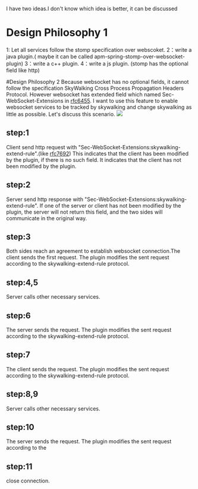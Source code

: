 I have two ideas.I don't know which idea is better, it can be discussed
# Design Philosophy 1
1: Let all services follow the stomp specification over webscoket.
2：write a java plugin.( maybe it can be called apm-spring-stomp-over-websocket-plugin)
3：write a c++ plugin.
4：write a js plugin.
(stomp has the optional field like http)

#Design Philosophy 2
Because websocket has no optional fields, it cannot follow the specification SkyWalking Cross Process Propagation Headers Protocol. However websocket has extended field which named Sec-WebSocket-Extensions in [rfc6455](https://tools.ietf.org/html/rfc6455). I want to use this feature to enable websocket services to be tracked by skywalking and change skywalking as little as possible.
Let's discuss this scenario.
![](leanote://file/getImage?fileId=60911b47e651322152000009)

## step:1 
Client send http request with "Sec-WebSocket-Extensions:skywalking-extend-rule".(like [rfc7692](https://tools.ietf.org/html/rfc7692 ))
This indicates that the client has been modified by the plugin, if there is no such field. It indicates that the client has not been modified by the plugin.
## step:2
Server send http response with "Sec-WebSocket-Extensions:skywalking-extend-rule".
If one of the server or client has not been modified by the plugin, the server will not return this field, and the two sides will communicate in the original way.
## step:3 
Both sides reach an agreement to establish websocket connection.The client sends the first request. The plugin modifies the sent request according to the skywalking-extend-rule protocol.
## step:4,5  
Server calls other necessary services.
## step:6 
The server sends the request. The plugin modifies the sent request according to the skywalking-extend-rule protocol.
## step:7 
The client sends the request. The plugin modifies the sent request according to the skywalking-extend-rule protocol.
## step:8,9 
Server calls other necessary services.
## step:10 
The server sends the request. The plugin modifies the sent request according to the
## step:11 
close connection.



